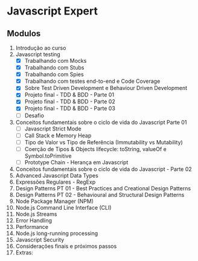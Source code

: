 # Javascript Expert

## Modulos

1. Introdução ao curso
2. Javascript testing
    - [x] Trabalhando com Mocks
    - [x] Trabalhando com Stubs
    - [x] Trabalhando com Spies
    - [x] Trabalhando com testes end-to-end e Code Coverage
    - [x] Sobre Test Driven Development e Behaviour Driven Development
    - [x] Projeto final - TDD & BDD - Parte 01
    - [x] Projeto final - TDD & BDD - Parte 02
    - [x] Projeto final - TDD & BDD - Parte 03
    - [ ] Desafio
3. Conceitos fundamentais sobre o ciclo de vida do Javascript Parte 01
    - [ ] Javascript Strict Mode
    - [ ] Call Stack e Memory Heap
    - [ ] Tipo de Valor vs Tipo de Referência (Immutability vs Mutability)
    - [ ] Coerção de Tipos &amp; Objects lifecycle: toString, valueOf e Symbol.toPrimitive
    - [ ] Prototype Chain -  Herança em Javascript
4. Conceitos fundamentais sobre o ciclo de vida do Javascript - Parte 02
5. Advanced Javascript Data Types
6. Expressões Regulares - RegExp
7. Design Patterns PT 01 - Best Practices and Creational Design Patterns
8. Design Patterns PT 02 - Behavioural and Structural Design Patterns
9. Node Package Manager (NPM)
10. Node.js Command Line Interface (CLI)
11. Node.js Streams
12. Error Handling
13. Performance 
14. Node.js long-running processing
15. Javascript Security
16. Considerações finais e próximos passos
17. Extras: